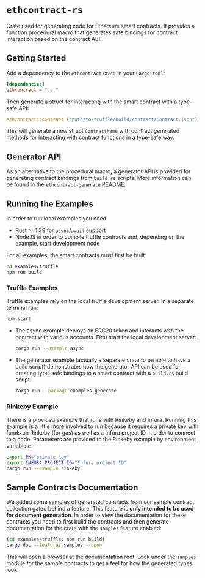 # `ethcontract-rs`

Crate used for generating code for Ethereum smart contracts. It provides a
function procedural macro that generates safe bindings for contract interaction
based on the contract ABI.

## Getting Started

Add a dependency to the `ethcontract` crate in your `Cargo.toml`:

```toml
[dependencies]
ethcontract = "..."
```

Then generate a struct for interacting with the smart contract with a type-safe
API:

```rust
ethcontract::contract!("path/to/truffle/build/contract/Contract.json");
```

This will generate a new struct `ContractName` with contract generated methods
for interacting with contract functions in a type-safe way.

## Generator API

As an alternative to the procedural macro, a generator API is provided for
generating contract bindings from `build.rs` scripts. More information can be
found in the `ethcontract-generate` [README](generate/README.md).

## Running the Examples

In order to run local examples you need:
- Rust >=1.39 for `async`/`await` support
- NodeJS in order to compile truffle contracts and, depending on the example,
  start development node

For all examples, the smart contracts must first be built:

```sh
cd examples/truffle
npm run build
```

### Truffle Examples

Truffle examples rely on the local truffle development server. In a separate
terminal run:

```sh
npm start
```

- The async example deploys an ERC20 token and interacts with the contract with
  various accounts. First start the local development server:
  ```sh
  cargo run --example async
  ```

- The generator example (actually a separate crate to be able to have a build
 script) demonstrates how the generator API can be used for creating type-safe
 bindings to a smart contract with a `build.rs` build script.
  ```sh
  cargo run --package examples-generate
  ```

### Rinkeby Example

There is a provided example that runs with Rinkeby and Infura. Running this
example is a little more involved to run because it requires a private key with
funds on Rinkeby (for gas) as well as a Infura project ID in order to connect to
a node. Parameters are provided to the Rinkeby example by environment variables:

```sh
export PK="private key"
export INFURA_PROJECT_ID="Infura project ID"
cargo run --example rinkeby
```

## Sample Contracts Documentation

We added some samples of generated contracts from our sample contract collection
gated behind a feature. This feature is **only intended to be used for document
generation**. In order to view the documentation for these contracts you need to
first build the contracts and then generate documentation for the crate with the
`samples` feature enabled:

```sh
(cd examples/truffle; npm run build)
cargo doc --features samples --open
```

This will open a browser at the documentation root. Look under the `samples`
module for the sample contracts to get a feel for how the generated types look.
